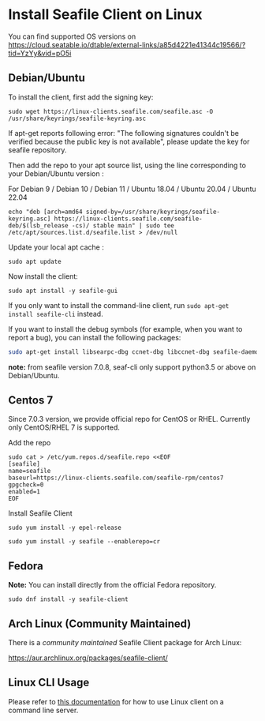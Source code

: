 # Install Seafile Client on Linux

You can find supported OS versions on <https://cloud.seatable.io/dtable/external-links/a85d4221e41344c19566/?tid=YzYy&vid=pO5i>

## Debian/Ubuntu

To install the client, first add the signing key:

```
sudo wget https://linux-clients.seafile.com/seafile.asc -O /usr/share/keyrings/seafile-keyring.asc

```

If apt-get reports following error: "The following signatures couldn't be verified because the public key is not available", please update the key for seafile repository.

Then add the repo to your apt source list, using the line corresponding to your Debian/Ubuntu version :

For Debian 9 / Debian 10 / Debian 11 / Ubuntu 18.04 / Ubuntu 20.04 / Ubuntu 22.04
```
echo "deb [arch=amd64 signed-by=/usr/share/keyrings/seafile-keyring.asc] https://linux-clients.seafile.com/seafile-deb/$(lsb_release -cs)/ stable main" | sudo tee /etc/apt/sources.list.d/seafile.list > /dev/null

```

Update your local apt cache :

```
sudo apt update

```

Now install the client:

```
sudo apt install -y seafile-gui

```

If you only want to install the command-line client, run `sudo apt-get install seafile-cli` instead.

If you want to install the debug symbols (for example, when you want to report a bug), you can install the following packages:

```sh
sudo apt-get install libsearpc-dbg ccnet-dbg libccnet-dbg seafile-daemon-dbg libseafile-dbg seafile-gui-dbg

```

**note:** from seafile version 7.0.8, seaf-cli only support python3.5 or above on Debian/Ubuntu.

## Centos 7

Since 7.0.3 version, we provide official repo for CentOS or RHEL. Currently only CentOS/RHEL 7 is supported.

Add the repo

```
sudo cat > /etc/yum.repos.d/seafile.repo <<EOF
[seafile]
name=seafile
baseurl=https://linux-clients.seafile.com/seafile-rpm/centos7
gpgcheck=0
enabled=1
EOF

```

Install Seafile Client

```
sudo yum install -y epel-release

sudo yum install -y seafile --enablerepo=cr

```

## Fedora

**Note:** You can install directly from the official Fedora repository.

```
sudo dnf install -y seafile-client

```

## Arch Linux (Community Maintained)

There is a _community maintained_ Seafile Client package for Arch Linux:

<https://aur.archlinux.org/packages/seafile-client/>

## Linux CLI Usage

Please refer to [this documentation](linux-cli.md) for how to use Linux client on a command line server.


